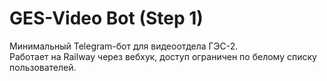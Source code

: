# GES-Video Bot (Step 1)

Минимальный Telegram-бот для видеоотдела ГЭС-2.  
Работает на Railway через вебхук, доступ ограничен по белому списку пользователей.
